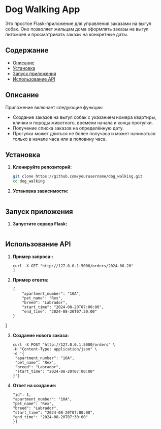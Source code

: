 # Dog Walking App

Это простое Flask-приложение для управления заказами на выгул собак. Оно позволяет жильцам дома оформлять заказы на выгул питомцев и просматривать заказы на конкретные даты.

## Содержание

- [Описание](#описание)
- [Установка](#установка)
- [Запуск приложения](#запуск-приложения)
- [Использование API](#использование-api)

## Описание

Приложение включает следующие функции:
- Создание заказов на выгул собак с указанием номера квартиры, клички и породы животного, времени начала и конца прогулки.
- Получение списка заказов на определённую дату.
- Прогулка может длиться не более получаса и может начинаться только в начале часа или в половину часа.

## Установка

1. **Клонируйте репозиторий:**
   ```bash
   git clone https://github.com/yourusername/dog_walking.git
   cd dog_walking

2. **Установка зависимости:**
    ```pip install Flask Flask-SQLAlchemy

## Запуск приложения

1. **Запустите сервер Flask:**
    ```python app.py

## Использование API
1. **Пример запроса::**
    ```[
    curl -X GET "http://127.0.0.1:5000/orders/2024-08-20"
    ]

2. **Пример ответа:**
    ```[
    {
        "apartment_number": "10A",
        "pet_name": "Rex",
        "breed": "Labrador",
        "start_time": "2024-08-20T07:00:00",
        "end_time": "2024-08-20T07:30:00"
    }
]

3. **Создание нового заказа:**
    ```[
    curl -X POST "http://127.0.0.1:5000/orders" \
   -H "Content-Type: application/json" \
   -d '{
     "apartment_number": "10A",
     "pet_name": "Rex",
     "breed": "Labrador",
     "start_time": "2024-08-20T07:00:00"
   }']

4. **Ответ на создание:**
    ```[{
    "id": 1,
    "apartment_number": "10A",
    "pet_name": "Rex",
    "breed": "Labrador",
    "start_time": "2024-08-20T07:00:00",
    "end_time": "2024-08-20T07:30:00"
   }]
